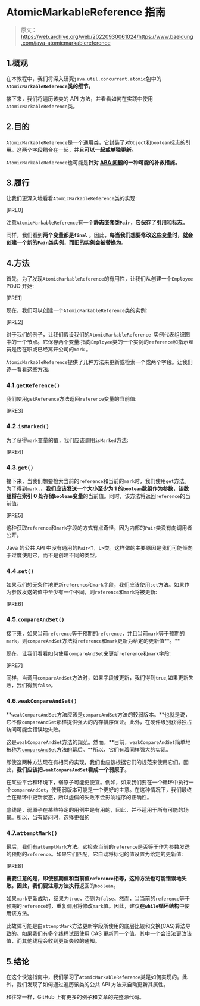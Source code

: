 # AtomicMarkableReference 指南

> 原文：<https://web.archive.org/web/20220930061024/https://www.baeldung.com/java-atomicmarkablereference>

## 1.概观

在本教程中，我们将深入研究`java.util.concurrent.atomic`包中的 **`AtomicMarkableReference`类的细节。**

接下来，我们将遍历该类的 API 方法，并看看如何在实践中使用`AtomicMarkableReference`类。

## 2.目的

`AtomicMarkableReference`是一个通用类，它封装了对`Object`和`boolean`标志的引用。这两个字段耦合在一起，并且**可以一起或单独更新。**

`AtomicMarkableReference`也可能是**针对 [ABA 问题](/web/20221107200852/https://www.baeldung.com/cs/aba-concurrency)的一种可能的补救措施。**

## 3.履行

让我们更深入地看看`AtomicMarkableReference`类的实现:

[PRE0]

注意`AtomicMarkableReference`有一个**静态嵌套类`Pair`，它保存了引用和标志。**

同样，我们看到**两个变量都是`final`** 。因此，**每当我们想要修改这些变量时，就会创建一个新的`Pair`类实例，而旧的实例会被替换为**。

## 4.方法

首先，为了发现`AtomicMarkableReference`的有用性，让我们从创建一个`Employee` POJO 开始:

[PRE1]

现在，我们可以创建一个`AtomicMarkableReference`类的实例:

[PRE2]

对于我们的例子，让我们假设我们的`AtomicMarkableReference `实例代表组织图中的一个节点。它保存两个变量:指向`Employee`类的一个实例的`reference`和指示雇员是否在职或已经离开公司的`mark` 。

`AtomicMarkableReference`提供了几种方法来更新或检索一个或两个字段。让我们逐一看看这些方法:

### 4.1.`getReference()`

我们使用`getReference`方法返回`reference`变量的当前值:

[PRE3]

### 4.2.`isMarked()`

为了获得`mark`变量的值，我们应该调用`isMarked`方法:

[PRE4]

### 4.3.`get()`

接下来，当我们想要检索当前的`reference`和当前的`mark`时，我们使用`get`方法。为了得到`mark`，**，我们应该发送一个大小至少为 1 的`boolean`数组作为参数，该数组将在索引 0 处存储`boolean`变量**的当前值。同时，该方法将返回`reference`的当前值:

[PRE5]

这种获取`reference`和`mark`字段的方式有点奇怪，因为内部的`Pair`类没有向调用者公开。

Java 的公共 API 中没有通用的`Pair<T, U>`类。这样做的主要原因是我们可能倾向于过度使用它，而不是创建不同的类型。

### 4.4.`set()`

如果我们想无条件地更新`reference`和`mark`字段，我们应该使用`set`方法。如果作为参数发送的值中至少有一个不同，则`reference`和`mark`将被更新:

[PRE6]

### 4.5.`compareAndSet()`

接下来，如果当前`reference`等于预期的`reference`，并且当前`mark`等于预期的`mark`，则`compareAndSet`方法将`reference`和`mark`更新为给定的更新值**。**

现在，让我们看看如何使用`compareAndSet`来更新`reference`和`mark`字段:

[PRE7]

同样，当调用`compareAndSet`方法时，如果字段被更新，我们得到`true`,如果更新失败，我们得到`false`。

### 4.6.`weakCompareAndSet()`

**`weakCompareAndSet`方法应该是`compareAndSet`方法的较弱版本。**也就是说，它不像`compareAndSet`那样提供强大的内存排序保证。此外，在硬件级别获得独占访问可能会错误地失败。

这是`weakCompareAndSet`方法的规范。然而，**目前，`weakCompareAndSet`简单地被[称为`compareAndSet`方法的幕后](https://web.archive.org/web/20221107200852/https://github.com/openjdk/jdk/blob/927a7287b70e8526435ff018d8f0504ebe9bbf94/src/java.base/share/classes/java/util/concurrent/atomic/AtomicMarkableReference.java#L126)。**所以，它们有着同样强大的实现。

即使这两种方法现在有相同的实现，我们也应该根据它们的规范来使用它们。因此，**我们应该把`weakCompareAndSet`看成一个弱原子**。

在某些平台和环境下，弱原子可能更便宜。例如，如果我们要在一个循环中执行一个`compareAndSet`，使用弱版本可能是一个更好的主意。在这种情况下，我们最终会在循环中更新状态，所以虚假的失败不会影响程序的正确性。

底线是，弱原子在某些特定的用例中是有用的，因此，并不适用于所有可能的场景。所以，当有疑问时，选择更强的

### 4.7.`attemptMark()`

最后，我们有`attemptMark`方法。它检查当前的`reference`是否等于作为参数发送的预期的`reference`。如果它们匹配，它自动将标记的值设置为给定的更新值:

[PRE8]

**需要注意的是，即使预期值和当前值`reference`相等，这种方法也可能错误地失败。因此，我们要注意方法执行**返回的`boolean`。

如果`mark`更新成功，结果为`true`，否则为`false`。然而，当当前的`reference`等于预期的`reference`时，重复调用将修改`mark`值。因此，建议**在`while`循环结构**中使用该方法。

此故障可能是由`attemptMark`方法更新字段所使用的底层比较和交换(CAS)算法导致的。如果我们有多个线程试图使用 CAS 更新同一个值，其中一个会设法更改该值，而其他线程会收到更新失败的通知。

## 5.结论

在这个快速指南中，我们学习了`AtomicMarkableReference`类是如何实现的。此外，我们发现了如何通过遍历该类的公共 API 方法来自动更新其属性。

和往常一样，GitHub 上有更多的例子和文章的完整源代码。